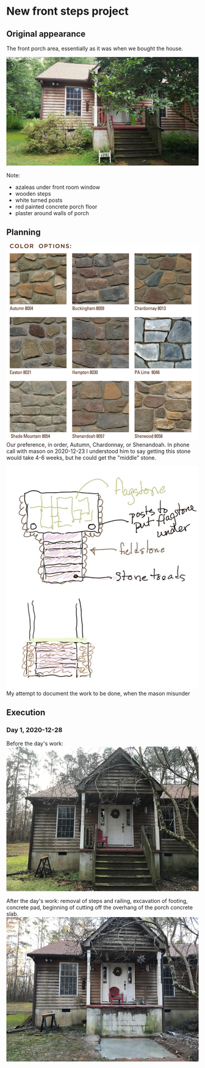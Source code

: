 # New front steps project

## Original appearance

The front porch area, essentially as it was when we bought the house.

![Front porch 2020](photosFrontPorch/2020-07-09-porch.jpg)

Note:
- azaleas under front room window
- wooden steps
- white turned posts
- red painted concrete porch floor
- plaster around walls of porch

## Planning

![Fieldstone](photosMisc/2020FrontSteps-FieldstoneCatalogue.png)
Our preference, in order, Autumn, Chardonnay, or Shenandoah. In phone call with mason on 2020-12-23 I understood him to say getting this stone would take 4-6 weeks, but he could get the "middle" stone.

![Sketch](photosMisc/2020FrontSteps-Sketch.jpg)
My attempt to document the work to be done, when the mason misunder

## Execution

### Day 1, 2020-12-28

Before the day's work:
![Before work](photosFrontPorch/2020-12-28-before.png)

After the day's work: removal of steps and railing, excavation of footing, concrete pad, beginning of cutting off the overhang of the porch concrete slab.
![After the work](photosFrontPorch/2020-12-28-after.png) 